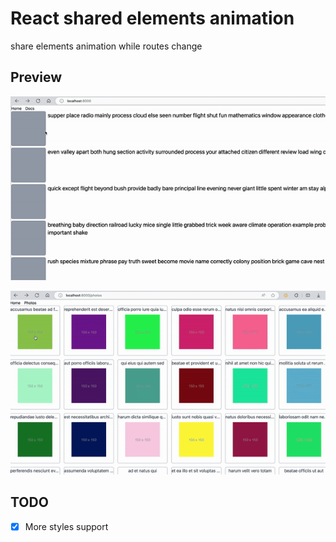 # React shared elements animation

share elements animation while routes change

## Preview

![preview](./images/preview.gif)

![preview 2](./images/preview2.gif)

## TODO

- [x] More styles support
